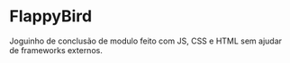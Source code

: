 # FlappyBird
Joguinho de conclusão de modulo feito com JS, CSS e HTML sem ajudar de frameworks externos.
